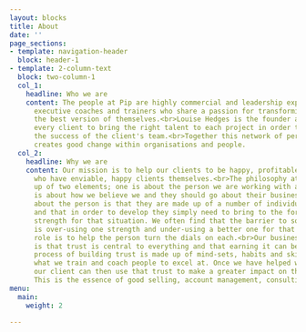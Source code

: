 ```yaml
---
layout: blocks
title: About
date: ''
page_sections:
- template: navigation-header
  block: header-1
- template: 2-column-text
  block: two-column-1
  col_1:
    headline: Who we are
    content: The people at Pip are highly commercial and leadership experienced, senior
      executive coaches and trainers who share a passion for transforming people into
      the best version of themselves.<br>Louise Hedges is the founder and works with
      every client to bring the right talent to each project in order to maximise
      the success of the client's team.<br>Together this network of performance developers
      creates good change within organisations and people.
  col_2:
    headline: Why we are
    content: Our mission is to help our clients to be happy, profitable organisations
      who have enviable, happy clients themselves.<br>The philosophy at Pip is made
      up of two elements; one is about the person we are working with and the other
      is about how we believe we and they should go about their business.<br>Our belief
      about the person is that they are made up of a number of individual strengths
      and that in order to develop they simply need to bring to the fore the right
      strength for that situation. We often find that the barrier to someone's success
      is over-using one strength and under-using a better one for that moment.  Our
      role is to help the person turn the dials on each.<br>Our business philosophy
      is that trust is central to everything and that earning it can be learnt. The
      process of building trust is made up of mind-sets, habits and skills which are
      what we train and coach people to excel at. Once we have helped with that learning
      our client can then use that trust to make a greater impact on their client's.
      This is the essence of good selling, account management, consulting and leadership.<br>
menu:
  main:
    weight: 2

---
```


